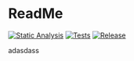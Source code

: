 # ReadMe

[![Static Analysis](https://github.com/ScottGibb/ci_playground/actions/workflows/static%20analysis.yml/badge.svg)](https://github.com/ScottGibb/ci_playground/actions/workflows/static%20analysis.yml) [![Tests](https://github.com/ScottGibb/ci_playground/actions/workflows/tests.yml/badge.svg)](https://github.com/ScottGibb/ci_playground/actions/workflows/tests.yml) [![Release](https://github.com/ScottGibb/ci_playground/actions/workflows/deploy.yml/badge.svg)](https://github.com/ScottGibb/ci_playground/actions/workflows/deploy.yml)

adasdass